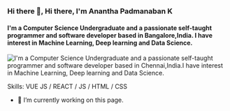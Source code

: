 ### Hi there 👋, Hi there, I'm Anantha Padmanaban K
#### I'm a Computer Science Undergraduate  and a passionate self-taught programmer and software developer  based in Bangalore,India. I have interest in Machine Learning, Deep learning and Data Science.
![I'm a Computer Science Undergraduate  and a passionate self-taught programmer and software developer  based in Chennai,India.I have interest in Machine Learning, Deep learning and Data Science.](https://arturssmirnovs.github.io/github-profile-readme-generator/images/banner.png)


Skills: VUE JS / REACT / JS / HTML / CSS

- 🔭 I’m currently working on this page. 




